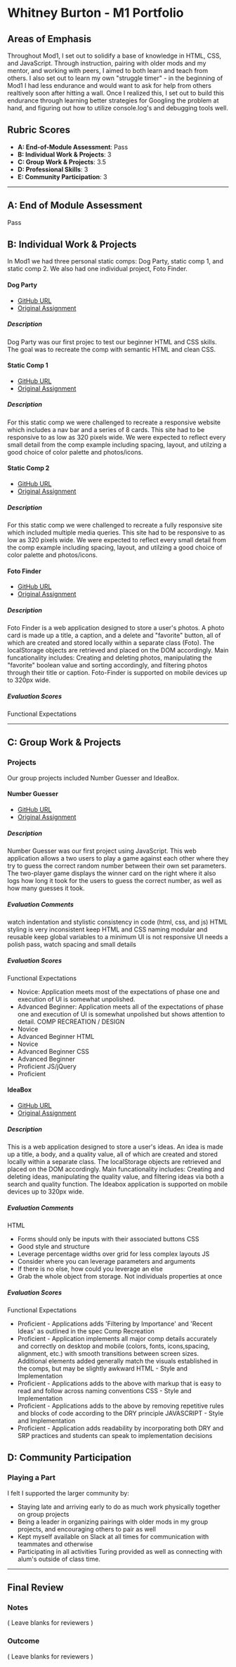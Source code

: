 # Whitney Burton - M1 Portfolio

## Areas of Emphasis

Throughout Mod1, I set out to solidify a base of knowledge in HTML, CSS, and JavaScript. Through instruction, pairing with older mods and my mentor, and working with peers, I aimed to both learn and teach from others. I also set out to learn my own "struggle timer" - in the beginning of Mod1 I had less endurance and would want to ask for help from others realtively soon after hitting a wall. Once I realized this, I set out to build this endurance through learning better strategies for Googling the problem at hand, and figuring out how to utilize console.log's and debugging tools well. 

## Rubric Scores

* **A: End-of-Module Assessment**: Pass 
* **B: Individual Work & Projects**: 3
* **C: Group Work & Projects**: 3.5
* **D: Professional Skills**: 3
* **E: Community Participation**: 3

-----------------------

## A: End of Module Assessment

Pass

## B: Individual Work & Projects

In Mod1 we had three personal static comps: Dog Party, static comp 1, and static comp 2.  We also had one individual project, Foto Finder.
 
#### Dog Party

* [GitHub URL](https://github.com/whitneyburton/dog-party)
* [Original Assignment](http://frontend.turing.io/projects/dog-party.html)

##### Description
Dog Party was our first projec to test our beginner HTML and CSS skills. The goal was to recreate the comp with semantic HTML and clean CSS. 

#### Static Comp 1

* [GitHub URL](https://github.com/whitneyburton/wb-comp-challenge-1)
* [Original Assignment](http://frontend.turing.io/projects/m1-static-comp-1.html)

##### Description
For this static comp we were challenged to recreate a responsive website which includes a nav bar and a series of 8 cards. This site had to be responsive to as low as 320 pixels wide. We were expected to reflect every small detail from the comp example including spacing, layout, and utilzing a good choice of color palette and photos/icons.

#### Static Comp 2

* [GitHub URL](https://github.com/whitneyburton/wb-comp-challenge-2)
* [Original Assignment](http://frontend.turing.io/projects/m1-static-comp-2.html)

##### Description
For this static comp we were challenged to recreate a fully responsive site which included multiple media queries. This site had to be responsive to as low as 320 pixels wide. We were expected to reflect every small detail from the comp example including spacing, layout, and utilzing a good choice of color palette and photos/icons.

#### Foto Finder

* [GitHub URL](https://github.com/whitneyburton/wb-foto-finder)
* [Original Assignment](http://frontend.turing.io/projects/foto-finder-final.html)

##### Description
Foto Finder is a web application designed to store a user's photos. A photo card is made up a title, a caption, and a delete and "favorite" button, all of which are created and stored locally within a separate class (Foto). The localStorage objects are retrieved and placed on the DOM accordingly. Main funcationality includes: Creating and deleting photos, manipulating the "favorite" boolean value and sorting accordingly, and filtering photos through their title or caption. Foto-Finder is supported on mobile devices up to 320px wide.

##### Evaluation Scores
Functional Expectations

-----------------------

## C: Group Work & Projects

### Projects

Our group projects included Number Guesser and IdeaBox. 

#### Number Guesser 

* [GitHub URL](https://github.com/whitneyburton/wb-number-guesser)
* [Original Assignment](http://frontend.turing.io/projects/number-guesser-doubles-wk2.html)

##### Description
Number Guesser was our first project using JavaScript. This web application allows a two users to play a game against each other where they try to guess the correct random number between their own set parameters. The two-player game displays the winner card on the right where it also logs how long it took for the users to guess the correct number, as well as how many guesses it took. 

##### Evaluation Comments 
watch indentation and stylistic consistency in code (html, css, and js)
HTML styling is very inconsistent
keep HTML and CSS naming modular and reusable
keep global variables to a minimum
UI is not responsive
UI needs a polish pass, watch spacing and small details

##### Evaluation Scores
Functional Expectations
* Novice: Application meets most of the expectations of phase one and execution of UI is somewhat unpolished.
* Advanced Beginner: Application meets all of the expectations of phase one and execution of UI is somewhat unpolished but shows attention to detail.
COMP RECREATION / DESIGN
* Novice
* Advanced Beginner
HTML
* Novice
* Advanced Beginner
CSS
* Advanced Beginner
* Proficient
JS/jQuery
* Proficient

#### IdeaBox
* [GitHub URL](https://github.com/whitneyburton/ideabox-triples)
* [Original Assignment](http://frontend.turing.io/projects/ideabox-triples.html)

##### Description
This is a web application designed to store a user's ideas. An idea is made up a title, a body, and a quality value, all of which are created and stored locally within a separate class. The localStorage objects are retrieved and placed on the DOM accordingly. Main funcationality includes: Creating and deleting ideas, manipulating the quality value, and filtering ideas via both a search and quality function. The Ideabox application is supported on mobile devices up to 320px wide.

##### Evaluation Comments 
HTML
* Forms should only be inputs with their associated buttons
CSS
* Good style and structure
* Leverage percentage widths over grid for less complex layouts
JS
* Consider where you can leverage parameters and arguments
* If there is no else, how could you leverage an else
* Grab the whole object from storage. Not individuals properties at once

##### Evaluation Scores
Functional Expectations
* Proficient - Applications adds 'Filtering by Importance' and 'Recent Ideas' as outlined in the spec
Comp Recreation
* Proficient - Application implements all major comp details accurately and correctly on desktop and mobile (colors, fonts, icons,spacing, alignment, etc.) with smooth transitions between screen sizes. Additional elements added generally match the visuals established in the comps, but may be slightly awkward
HTML - Style and Implementation
* Proficient - Applications adds to the above with markup that is easy to read and follow across naming conventions
CSS - Style and Implementation
* Proficient - Applications adds to the above by removing repetitive rules and blocks of code according to the DRY principle
JAVASCRIPT - Style and Implementation
* Proficient - Application adds readability by incorporating both DRY and SRP practices and students can speak to implementation decisions

## D: Community Participation

### Playing a Part
I felt I supported the larger community by:
* Staying late and arriving early to do as much work physically together on group projects 
* Being a leader in organizing pairings with older mods in my group projects, and encouraging others to pair as well
* Kept myself available on Slack at all times for communication with teammates and otherwise 
* Participating in all activities Turing provided as well as connecting with alum's outside of class time. 

------------------

## Final Review

### Notes

( Leave blanks for reviewers )

### Outcome

( Leave blanks for reviewers )
